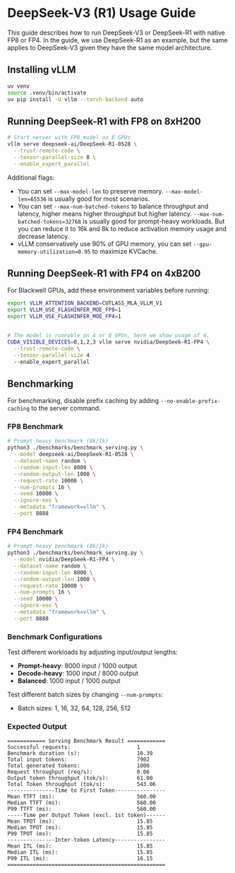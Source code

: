 # DeepSeek-V3 (R1) Usage Guide

This guide describes how to run DeepSeek-V3 or DeepSeek-R1 with native FP8 or FP4. 
In the guide, we use DeepSeek-R1 as an example, but the same applies to DeepSeek-V3 given they have the same model architecture.

## Installing vLLM

```bash
uv venv
source .venv/bin/activate
uv pip install -U vllm --torch-backend auto
```

## Running DeepSeek-R1 with FP8 on 8xH200

```bash
# Start server with FP8 model on 8 GPUs
vllm serve deepseek-ai/DeepSeek-R1-0528 \
  --trust-remote-code \
  --tensor-parallel-size 8 \
  --enable_expert_parallel
```

Additional flags:
* You can set `--max-model-len` to preserve memory. `--max-model-len=65536` is usually good for most scenarios.
* You can set `--max-num-batched-tokens` to balance throughput and latency, higher means higher throughput but higher latency. `--max-num-batched-tokens=32768` is usually good for prompt-heavy workloads. But you can reduce it to 16k and 8k to reduce activation memory usage and decrease latency.
* vLLM conservatively use 90% of GPU memory, you can set `--gpu-memory-utilization=0.95` to maximize KVCache.

## Running DeepSeek-R1 with FP4 on 4xB200

For Blackwell GPUs, add these environment variables before running:

```bash
export VLLM_ATTENTION_BACKEND=CUTLASS_MLA_VLLM_V1
export VLLM_USE_FLASHINFER_MOE_FP8=1
export VLLM_USE_FLASHINFER_MOE_FP4=1


# The model is runnable on 4 or 8 GPUs, here we show usage of 4.
CUDA_VISIBLE_DEVICES=0,1,2,3 vllm serve nvidia/DeepSeek-R1-FP4 \
  --trust-remote-code \
  --tensor-parallel-size 4
  --enable_expert_parallel
```

## Benchmarking

For benchmarking, disable prefix caching by adding `--no-enable-prefix-caching` to the server command.

### FP8 Benchmark

```bash
# Prompt-heavy benchmark (8k/1k)
python3 ./benchmarks/benchmark_serving.py \
  --model deepseek-ai/DeepSeek-R1-0528 \
  --dataset-name random \
  --random-input-len 8000 \
  --random-output-len 1000 \
  --request-rate 10000 \
  --num-prompts 16 \
  --seed 10000 \
  --ignore-eos \
  --metadata "framework=vllm" \
  --port 8888
```

### FP4 Benchmark

```bash
# Prompt-heavy benchmark (8k/1k)
python3 ./benchmarks/benchmark_serving.py \
  --model nvidia/DeepSeek-R1-FP4 \
  --dataset-name random \
  --random-input-len 8000 \
  --random-output-len 1000 \
  --request-rate 10000 \
  --num-prompts 16 \
  --seed 10000 \
  --ignore-eos \
  --metadata "framework=vllm" \
  --port 8888
```

### Benchmark Configurations

Test different workloads by adjusting input/output lengths:
- **Prompt-heavy**: 8000 input / 1000 output
- **Decode-heavy**: 1000 input / 8000 output  
- **Balanced**: 1000 input / 1000 output

Test different batch sizes by changing `--num-prompts`:
- Batch sizes: 1, 16, 32, 64, 128, 256, 512

### Expected Output

```shell
============ Serving Benchmark Result ============
Successful requests:                     1         
Benchmark duration (s):                  16.39     
Total input tokens:                      7902      
Total generated tokens:                  1000      
Request throughput (req/s):              0.06      
Output token throughput (tok/s):         61.00     
Total Token throughput (tok/s):          543.06    
---------------Time to First Token----------------
Mean TTFT (ms):                          560.00    
Median TTFT (ms):                        560.00    
P99 TTFT (ms):                           560.00    
-----Time per Output Token (excl. 1st token)------
Mean TPOT (ms):                          15.85     
Median TPOT (ms):                        15.85     
P99 TPOT (ms):                           15.85     
---------------Inter-token Latency----------------
Mean ITL (ms):                           15.85     
Median ITL (ms):                         15.85     
P99 ITL (ms):                            16.15     
==================================================
```